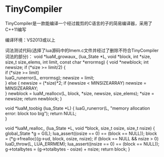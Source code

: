 TinyCompiler
============
TinyCompiler是一款能编译一个经过裁剪的C语言的子的简易编译器，采用了C++11编写

编译环境：VS2013或以上

词法测试代码(选择了lua源码中的lmem.c文件并经过了删除不符合TinyCompiler词法的部分)：
void *luaM_growaux_ (lua_State *L, void *block, int *size, size_t size_elems,
                     int limit, const char *errormsg) {
  void *newblock;
  int newsize;
  if (*size >= limit/2) {  
    if (*size >= limit)  
      luaG_runerror(L, errormsg);
    newsize = limit;  
  }
  else {
    newsize = (*size)*2;
    if (newsize < MINSIZEARRAY)
      newsize = MINSIZEARRAY;  
  }
  newblock = luaM_reallocv(L, block, *size, newsize, size_elems);
  *size = newsize; 
  return newblock;
}


void *luaM_toobig (lua_State *L) {
  luaG_runerror(L, "memory allocation error: block too big");
  return NULL;  
}

void *luaM_realloc_ (lua_State *L, void *block, size_t osize, size_t nsize) {
  global_State *g = G(L);
  lua_assert((osize == 0) == (block == NULL));
  block = (*g->frealloc)(g->ud, block, osize, nsize);
  if (block == NULL && nsize > 0)
    luaD_throw(L, LUA_ERRMEM);
  lua_assert((nsize == 0) == (block == NULL));
  g->totalbytes = (g->totalbytes - osize) + nsize;
  return block;
}
